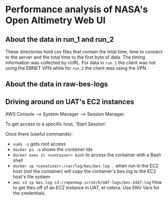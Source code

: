 
# Performance analysis of NASA's Open Altimetry Web UI

## About the data in run_1 and run_2

These directories hold csv files that contain the total time, time to connect to the server and the total time to the 
first byte of data. The timing information was collected by cURL. For data in `run_1` the client was _not_ using the
EBNET VPN while for `run_2` the client _was_ using the VPN.

## About the data in raw-bes-logs


## Driving around on UAT's EC2 instances

AWS Console --> System Manager --> Session Manager. 

To get access to a specific host, 'Start Session'

Once there (useful commands):

* `sudo -s` gets root access
* `docker ps -a` shows the container Ids
* `docker exec it <container> bash` to access the container with a Bash shell
* `docker cp <conatiner>:/var/log/bes/bes.log .` when run in the EC2 host (not the container) will copy the container's bes.log to the EC2 host's file system
* `aws s3 cp bes.log s3://opendap.scratch/UAT-logs/bes-2d47.log` How to get files off of an EC2 instance in UAT, et cetera. Use ENV Vars for the credentials.



